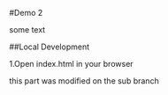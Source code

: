 #Demo 2

some text

##Local Development

1.Open index.html in your browser

this part was modified on the sub branch
